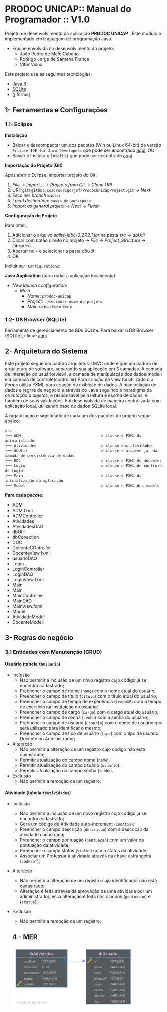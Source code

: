 # PRODOC UNICAP:: Manual do Programador :: V1.0

Projeto de desenvolvimento da aplicação **PRODOC UNICAP** . Este módulo é implementado em linguagem de programação Java.

- Equipe envolvida no desenvolvimento do projeto:
  - João Pedro de Melo Cabana
  - Rodrigo Jorge de Santana França
  - Vitor Viana

Este projeto usa as seguintes tecnologias:
- [Java 8](https://www.oracle.com/technetwork/pt/java/javase/downloads/jdk8-downloads-2133151.html)
- [SQLite](https://www.sqlite.org/)
- [j forms]

## 1- Ferramentas e Configurações

### 1.1- Eclipse

**Instalação**

- Baixar e descompactar um dos pacotes (Win ou Linux 64-bit) da versão `Eclipse IDE for Java Developers` que pode ser encontrado [aqui](https://www.eclipse.org/downloads/packages/).
OU
- Baixar e Instalar o `Intellij` que pode ser encontrado [aqui](https://www.jetbrains.com/idea/download/#section=windows)

**Importação do Projeto (Git)**

Após abrir o Eclipse, importar projeto do Git:

1. _File_ -> _Import..._ -> _Projects from Git_ -> _Clone URI_
2. URI: `git@github.com:rodrigorjsf/ProdocUnicapProject.git` -> _Next_
3. Escolher _branch_ `master`
4. _Local destination_: `pasta-do-workspace`
5. _Import as general project_ -> _Next_ -> _Finish_

**Configuração do Projeto**

Para Intellij

1. Adicionar o arquivo _sqlite-jdbc-3.27.2.1.jar_ na pasta _src_ -> _dbUtil_
2. Clicar com botão direito no projeto -> _File_ -> _Project_Structure_  -> _Libraries..._
2. Apertar no `+` e selecionar a pasta _dbUtil_
3. OK 

Incluir `Run Configurations`:

**Java Application** (para rodar a aplicação localmente)
- _New launch configuration_:
  - _Main_
    - _Name_: `prodoc-unicap`
    - _Project_: `selecionar-nome-do-projeto`
    - _Main class_: `Main.Main`

### 1.2- DB Browser (SQLite)

Ferramenta de gerenciamento de BDs SQLite. Para baixar o DB Browser (SQLite), clique [aqui](https://sqlitebrowser.org/dl/).


## 2- Arquitetura do Sistema

Este projeto segue um padrão arquitetural MVC onde é que um padrão de arquitetura de software, separando sua aplicação em 3 camadas. A camada de interação do usuário(view), a camada de manipulação dos dados(model) e a camada de controle(controller).Para criação da view foi utilizado o _J_ _Forms_ utiliza FXML para criação da exibição de dados. A manipulação de dados e regras de negócio é através do Java seguindo o paradigma da _orientação_ _a_ _objetos_, é responsável pela leitura e escrita de dados, e também de suas validações.
Foi desenvolvida de maneira centralizada com aplicação local, utilizando base de dados SQLite local.



A organização e significado de cada um dos pacotes do projeto segue abaixo:

```
src
├── ADM                                   -> classe e FXML do adiministrador
├── Atividades                            -> classe das atividades
├── dbUtil                                -> classe e arquivo jar da camada de persistência de dados
├── DOC                                   -> classe e FXML de docentes
├── Login                                 -> classe e FXML de controle de login
├── Main                              	  -> classe e FXML da inicialização da aplicação
├── Model                                 -> classe e FXML dos models

```
**Para cada pacote:**
 - ADM
  - ADM.fxml
  - ADMController
 - Atividades
  - AtividadesDAO
 - dbUtil
  - dbConection
 - DOC
  - DocenteCOntroller
  - DocenteView.fxml
  - usuarioDAO
 - Login
  - LoginController
  - LoginDAO
  - LoginView.fxml
 - Main
  - Main
  - MainController
  - MainDAO
  - MainView.fxml
 - Model
  - AtividadeModel
  - DocenteModel


## 3- Regras de negócio

### 3.1 Entidades com Manutenção (CRUD)

#### Usuário (tabela `tbUsuario`)

- Inclusão
  - Não permitir a inclusão de um novo registro cujo código já se encontra cadastrado;
  - Preencher o campo de nome (`nome`) com o nome atual do usuário;
  - Preencher o campo de título (`titulo`) com o título atual do usuário;
  - Preencher o campo de tempo de experiência (`tempoXP`) com o tempo de exercício na instituição do usuário;
  - Preencher o campo de cargo (`cargo`) com o cargo atual do usuário;
  - Preencher o campo de senha (`senha`) com a senha do usuário;
  - Preencher o campo de usuário (`usuario`) com o nome de usuário que será utilizado para identificar o mesmo;
  - Preencher o campo de tipo de usuário (`tipo`) com o tipo de usuário: Docente ou Administrador;
- Alteração
  - Não permitir a alteração de um registro cujo código não está cadastrado;
  - Permitir atualização do campo nome (`name`).
  - Permitir atualização do campo usuário (`usuario`).
  - Permitir atualização do campo senha (`senha`).
- Exclusão 
  - Não permitir a remoção de um registro;

#### Atividade (tabela `tbAtividades`)

- Inclusão
  - Não permitir a inclusão de um novo registro cujo código já se encontra cadastrado;
  - Gera um código de Atividade auto-increment (`codAtiv`);
  - Preencher o campo descrição (`descricao`) com a descrição da atividade cadastrada;
  - Preencher o campo pontuação (`pontuacao`) com um valor da pontuação da atividade;
  - Preencher o campo status (`status`) com o status da atividade;
  - Associar um Professor à atividade através da chave estrangeira (`codProf`);
  
- Alteração
  - Não permitir a alteração de um registro cujo identificador não está cadastrado;
  - Alteração é feita através da aprovação de uma atividade por um adiministrador, essa alteração é feita nos campos (`pontuacao`) e (`status`);
- Exclusão
  - Não permitir a remoção de um registro;
  
  ## 4 - MER
  
  ![Alt text](https://github.com/rodrigorjsf/ProdocUnicapProject/blob/master/docs/pos-app-mer.jpg)

